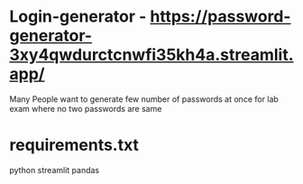 # Login-generator - https://password-generator-3xy4qwdurctcnwfi35kh4a.streamlit.app/
Many People want to generate few number of passwords at once for lab exam where no two passwords are same 
# requirements.txt
python
streamlit
pandas
